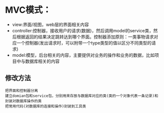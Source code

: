 # MVC模式：
* view:界面/视图，web层的界面相关内容
* controller:控制器，接收用户的请求(数据)，然后调用model的service类，然后根据返回的结果决定跳转达到哪个界面。控制器添加原则：一类事物请求对应一个控制器(发出请求时，可以附带一个type类型的值以区分不同类型的请求)
* model:模型，后台相关的内容，主要提供对业务的操作和业务的数据，比如项目中与数据库相关的内容

## 修改方法
    把界面和控制器分离
    建立domian包和service包，分别用来存放与数据库对应的类(类的一个对象代表一条记录)和封装对数据库操作的类
    把常用代码(对数据库的连接和操作)封装到工具类